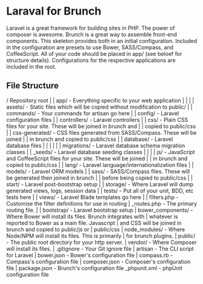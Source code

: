 # Laraval for Brunch

Laravel is a great framework for building sites in PHP. The power of composer is
awesome. Brunch is a great way to assemble front-end components. This skeleton
provides both in an initial configuration. Included in the configuration are
presets to use Bower, SASS/Compass, and CoffeeScript. All of your code should be
placed in app/ (see beloef for structure details). Configurations for the
respective applications are included in the root.

## File Structure

/ Repository root
|
| app/ - Everything specific to your web application
| |
| | assets/   - Static files which will be copied without modification to public/
| | commands/ - Your commands for artisan go here
| | config/   - Laravel configuration files
| | controllers/ - Laravel controllers
| | css/ - Plain CSS files for your site. These will be joined in brunch and
| |        copied to public/css
| | css-generated/ - CSS files generated from SASS/Compass. These will be joined
| |                  in brunch and copied to public/css
| | database/ - Laravel database files
| | |
| | | migrations/ - Laravel database schema migration classes
| | \_seeds/      - Laravel database seeding classes
| |
| | js/ - JavaScript and CoffeeScript files for your site. These will be joined
| |       in brunch and copied to public/css
| | lang/    - Laravel language/internationalization files
| | models/  - Laravel ORM models
| | sass/    - SASS/Compass files. These will be generated then joined in brunch
| |            before being copied to public/css
| | start/   - Laravel post-bootstrap setup
| | storage/ - Where Laravel will dump generated views, logs, session data
| | tests/   - Put all of your unit, BDD, etc tests here
| | views/   - Laravel Blade templates go here
| | filters.php - Customise the filter definitions for use in routing
| \_routes.php  - The primary routing file.
|
| bootstrap/        - Laravel bootstrap setup
| bower_components/ - Where Bower will install its files. Brunch integrates with
|                     whatever is reported to Bower as a main file. Javascript
|                     and CSS will be joined in brunch and copied to public/js or
|                     public/css
| node_modules/     - Where Node/NPM will install its files. This is primarily
|                     for brunch plugins.
| public/           - The public root directory for your http server.
| vendor/           - Where Composer will install its files.
| .gitignore    - Your Git ignore file
| artisan       - The CLI script for Laravel
| bower.json    - Bower's configuration file
| compass.rb    - Compass's configuration file
| composer.json - Composer's configuration file
| package.json  - Brunch's configuration file
\_phpunit.xml   - phpUnit configuration file
